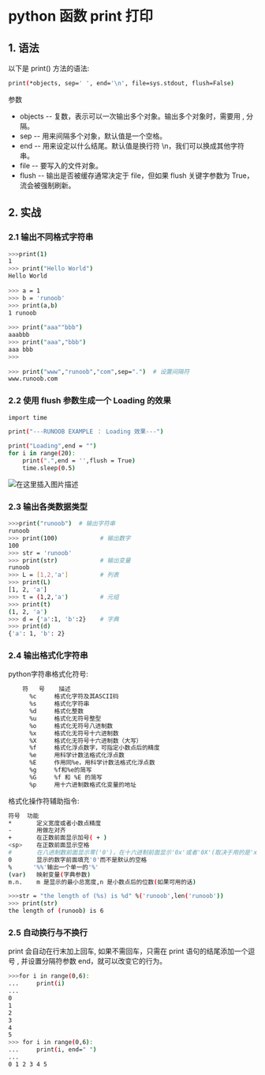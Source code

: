 #  python 函数 print 打印

## 1. 语法
以下是 print() 方法的语法:

```bash
print(*objects, sep=' ', end='\n', file=sys.stdout, flush=False)
```
参数

 - objects -- 复数，表示可以一次输出多个对象。输出多个对象时，需要用 , 分隔。
 - sep -- 用来间隔多个对象，默认值是一个空格。
 - end -- 用来设定以什么结尾。默认值是换行符 \n，我们可以换成其他字符串。
 - file -- 要写入的文件对象。
 - flush -- 输出是否被缓存通常决定于 file，但如果 flush 关键字参数为 True，流会被强制刷新。

## 2. 实战
### 2.1 输出不同格式字符串
```bash
>>>print(1)  
1  
>>> print("Hello World")  
Hello World  
 
>>> a = 1
>>> b = 'runoob'
>>> print(a,b)
1 runoob
 
>>> print("aaa""bbb")
aaabbb
>>> print("aaa","bbb")
aaa bbb
>>> 
 
>>> print("www","runoob","com",sep=".")  # 设置间隔符
www.runoob.com
```

### 2.2 使用 flush 参数生成一个 Loading 的效果

```bash
import time

print("---RUNOOB EXAMPLE ： Loading 效果---")

print("Loading",end = "")
for i in range(20):
    print(".",end = '',flush = True)
    time.sleep(0.5)
```
![在这里插入图片描述](https://img-blog.csdnimg.cn/20200518140606701.png)
### 2.3 输出各类数据类型

```bash
>>>print("runoob")  # 输出字符串
runoob 
>>> print(100)            # 输出数字
100
>>> str = 'runoob'
>>> print(str)            # 输出变量
runoob
>>> L = [1,2,'a']         # 列表 
>>> print(L)  
[1, 2, 'a']  
>>> t = (1,2,'a')         # 元组
>>> print(t)  
(1, 2, 'a')  
>>> d = {'a':1, 'b':2}    # 字典
>>> print(d)  
{'a': 1, 'b': 2}
```
### 2.4  输出格式化字符串
python字符串格式化符号:

```bash
    符   号	 描述
      %c	 格式化字符及其ASCII码
      %s	 格式化字符串
      %d	 格式化整数
      %u	 格式化无符号整型
      %o	 格式化无符号八进制数
      %x	 格式化无符号十六进制数
      %X	 格式化无符号十六进制数（大写）
      %f	 格式化浮点数字，可指定小数点后的精度
      %e	 用科学计数法格式化浮点数
      %E	 作用同%e，用科学计数法格式化浮点数
      %g	 %f和%e的简写
      %G	 %f 和 %E 的简写
      %p	 用十六进制数格式化变量的地址
```
格式化操作符辅助指令:

```bash
符号	功能
*	    定义宽度或者小数点精度
-	    用做左对齐
+	    在正数前面显示加号( + )
<sp>	在正数前面显示空格
#	    在八进制数前面显示零('0')，在十六进制前面显示'0x'或者'0X'(取决于用的是'x'还是'X')
0	    显示的数字前面填充'0'而不是默认的空格
%	   '%%'输出一个单一的'%'
(var)	映射变量(字典参数)
m.n.	m 是显示的最小总宽度,n 是小数点后的位数(如果可用的话)
```

```bash
>>>str = "the length of (%s) is %d" %('runoob',len('runoob'))
>>> print(str)
the length of (runoob) is 6
```
### 2.5 自动换行与不换行
print 会自动在行末加上回车, 如果不需回车，只需在 print 语句的结尾添加一个逗号 , 并设置分隔符参数 end，就可以改变它的行为。

```bash
>>>for i in range(0,6):
...     print(i)
... 
0
1
2
3
4
5
>>> for i in range(0,6):
...     print(i, end=" ")
... 
0 1 2 3 4 5
```
